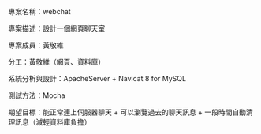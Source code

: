 專案名稱：webchat

專案描述：設計一個網頁聊天室

專案成員：黃敬維

分工：黃敬維（網頁、資料庫）

系統分析與設計：ApacheServer + Navicat 8 for MySQL

測試方法：Mocha

期望目標：能正常連上伺服器聊天 + 可以瀏覽過去的聊天訊息 + 一段時間自動清理訊息（減輕資料庫負擔）
